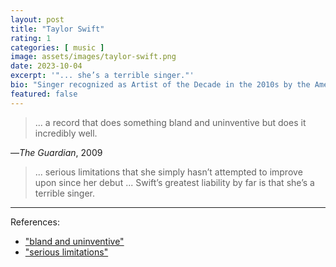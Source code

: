 ```yaml
---
layout: post
title: "Taylor Swift"
rating: 1
categories: [ music ]
image: assets/images/taylor-swift.png
date: 2023-10-04
excerpt: '"... she’s a terrible singer."'
bio: "Singer recognized as Artist of the Decade in the 2010s by the American Music Awards; the Federal Reserve writes about how her tour appearances impact local economies."
featured: false
---
```


> ... a record that does something bland and uninventive but does it incredibly well.

—_The Guardian_, 2009

> ... serious limitations that she simply hasn’t attempted to improve upon since her debut ... Swift’s greatest liability by far is that she’s a terrible singer.

---

References:

- ["bland and uninventive"](https://www.theguardian.com/music/2009/mar/06/taylor-swift-fearless-album-review)
- ["serious limitations"](https://www.slantmagazine.com/music/taylor-swift-fearless/)
